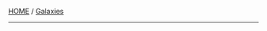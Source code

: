 [HOME](/README.md) / [Galaxies](/assets/docs/universe/space/galaxies/readme.md)    

--------------------------------       

